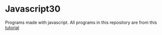 # Javascript30

Programs made with javascript. All programs in this repository are from this [tutorial](https://javascript30.com/) 
